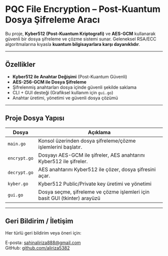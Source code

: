 # PQC File Encryption – Post-Kuantum Dosya Şifreleme Aracı

Bu proje, **Kyber512 (Post-Kuantum Kriptografi)** ve **AES-GCM** kullanarak güvenli bir dosya şifreleme ve çözme sistemi sunar. Geleneksel RSA/ECC algoritmalarına kıyasla **kuantum bilgisayarlara karşı dayanıklıdır**.

---

## Özellikler

- **Kyber512 ile Anahtar Değişimi** (Post-Kuantum Güvenli)
- **AES-256-GCM ile Dosya Şifreleme**
- Şifrelenmiş anahtarları dosya içinde güvenli şekilde saklama
- CLI + GUI desteği (Grafiksel kullanım için `gui.go`)
- Anahtar üretimi, yönetimi ve güvenli dosya çözümü

---

## Proje Dosya Yapısı

| Dosya               | Açıklama |
|---------------------|----------|
| `main.go`           | Konsol üzerinden dosya şifreleme/çözme işlemlerini başlatır. |
| `encrypt.go`        | Dosyayı AES-GCM ile şifreler, AES anahtarını Kyber512 ile şifreler. |
| `decrypt.go`        | AES anahtarını Kyber512 ile çözer, dosya şifresini açar. |
| `kyber.go`          | Kyber512 Public/Private key üretimi ve yönetimi |
| `gui.go`            | Dosya seçme, şifreleme ve çözme işlemleri için basit GUI (tkinter) arayüzü |

---

## Geri Bildirim / İletişim

Her türlü geri bildirim veya öneri için:

E-posta: [sahinaliriza888@gmail.com](mailto:sahinaliriza888@gmail.com)  
GitHub: [github.com/aliriza5382](https://github.com/aliriza5382)
